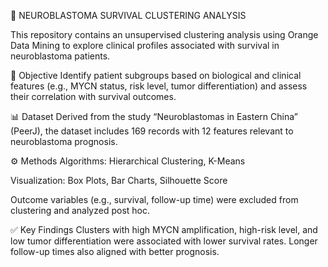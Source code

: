 🧬 NEUROBLASTOMA SURVIVAL CLUSTERING ANALYSIS

This repository contains an unsupervised clustering analysis using Orange Data Mining to explore clinical profiles associated with survival in neuroblastoma patients.

🎯 Objective
Identify patient subgroups based on biological and clinical features (e.g., MYCN status, risk level, tumor differentiation) and assess their correlation with survival outcomes.

📊 Dataset
Derived from the study “Neuroblastomas in Eastern China” (PeerJ), the dataset includes 169 records with 12 features relevant to neuroblastoma prognosis.

⚙️ Methods
Algorithms: Hierarchical Clustering, K-Means

Visualization: Box Plots, Bar Charts, Silhouette Score

Outcome variables (e.g., survival, follow-up time) were excluded from clustering and analyzed post hoc.

✅ Key Findings
Clusters with high MYCN amplification, high-risk level, and low tumor differentiation were associated with lower survival rates.
Longer follow-up times also aligned with better prognosis.
